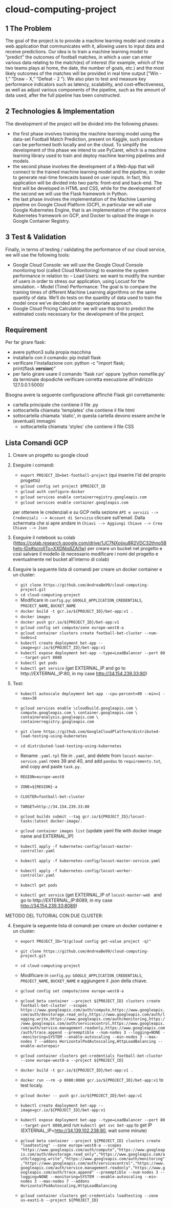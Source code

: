 # cloud-computing-project

## 1 The Problem
The goal of the project is to provide a machine learning model and create a web application that communicates with it, allowing users to input data and receive predictions.
Our idea is to train a machine learning model to ”predict” the outcomes of football matches, in which a user can enter various data relating to the match(es) of interest (for example, which of the two teams plays at home, the date, the number of goals, etc.)
and the most likely outcomes of the matches will be provided in real time output [”Win - 1,” ”Draw - X,” ”Defeat - 2 ”). We also plan to test and measure key performance indicators such as latency, scalability, and cost-effectiveness, as well as adjust various components of the pipeline, such as the amount of data used, after the full pipeline has been constructed.

## 2 Technologies & Implementation
The development of the project will be divided into the following phases:
- the first phase involves training the machine learning model using the data-set Football Match Prediction, present on Kaggle, such procedure can be performed both locally and on the cloud. To simplify the development of this phase we intend to use PyCaret, which is a machine learning library used to train and deploy machine learning pipelines and models.
- the second phase involves the development of a Web-App that will connect to the trained machine learning model and the pipeline, in order to generate real-time forecasts based on user inputs. In fact, this application will be divided into two parts: front-end and back-end. The first will be developed in HTML and CSS, while for the development of the second we will use the Flask framework in Python.
- the last phase involves the implementation of the Machine Learning pipeline on Google Cloud Platform (GCP), in particular we will use Google Kubernetes Engine, that is an implementation of the open source Kubernetes framework on GCP, and Docker to upload the image in Google Container Registry.

## 3 Test & Validation
Finally, in terms of testing / validating the performance of our cloud service, we will use the following tools:
-  Google Cloud Console: we will use the Google Cloud Console monitoring tool (called Cloud Monitoring) to examine the system performance in relation to:
  – Load Users: we want to modify the number of users in order to stress our application, using Locust for the simulation.
  – Model (Time) Performance: The goal is to compare the training times of different Machine Learning algorithms on the same quantity of data. We’ll do tests on the quantity of data used to train the model once we’ve decided on the appropriate approach.
- Google Cloud Pricing Calculator: we will use this tool to predict the estimated costs necessary for the development of the project.

## Requirement
Per far girare flask:
  - avere python3 sulla propia macchina
  - installarlo con il comando: pip install flask
  - verificare l'installazione con: python -c "import flask; print(flask.__version__)"
  - per farlo girare usare il comando 'flask run' oppure 'python nomefile.py' da terminale dopodichè verificare corretta esecuzione all'indirizzo 127.0.0.1:5000/

Bisogna avere la seguente configurazione affinchè Flask giri correttamente:
  - cartella principale che contiene il file .py
  - sottocartella chiamata 'templates' che contiene il file html
  - sottocartella chiamata 'static', in questa cartella devono essere anche le (eventuali) immagini
    - sottocartella chiamata 'styles' che contiene il file CSS

## Lista Comandi GCP
1. Creare un progetto su google cloud

2. Eseguire i comandi: 
    - `export PROJECT_ID=bet-football-project`  (qui inserire l'id del proprio progetto)
    - `gcloud config set project $PROJECT_ID`
    - `gcloud auth configure-docker`
    - `gcloud services enable containerregistry.googleapis.com` 
    - `gcloud services enable container.googleapis.com`
   
   per ottenere le credenziali e su GCP nella sezione `API e servizi --> Credenziali --> Account di Servizio` cliccare sull'email. Dalla schermata che si apre andare in `Chiavi --> Aggiungi Chiave --> Crea Chiave --> Json`

3. Eseguire il notebook su colab (https://colab.research.google.com/drive/1JC7NXojjxu8R2VDC32thno5Bhets-IDx#scrollTo=XXDNis6ZAi1w) per creare un bucket nel progetto e così salvare il modello (è necessario modificare i nomi del progetto e eventualmente nel bucket all'interno di colab)

4. Eseguire la seguente lista di comandi per creare un docker container e un cluster:
    - `git clone https://github.com/AndreaBe99/cloud-computing-project.git`
    - `cd cloud-computing-project`
    - Modificare in `config.py`: `GOOGLE_APPLICATION_CREDENTIALS`, `PROJECT_NAME`, `BUCKET_NAME`
    - `docker build -t gcr.io/${PROJECT_ID}/bet-app:v1 .`
    - `docker images`
    - `docker push gcr.io/${PROJECT_ID}/bet-app:v1`
    - `gcloud config set compute/zone europe-west8-a`
    - `gcloud container clusters create football-bet-cluster --num-nodes=2`
    - `kubectl create deployment bet-app --image=gcr.io/${PROJECT_ID}/bet-app:v1`
    - `kubectl expose deployment bet-app --type=LoadBalancer --port 80 --target-port 8080`
    - `kubectl get pods`
    - `kubectl get service` (get EXTERNAL_IP and go to http://EXTERNAL_IP:80, in my case http://34.154.239.33:80)

5. Test:
    - `kubectl autoscale deployment bet-app --cpu-percent=80 --min=1 --max=30`

    - `gcloud services enable \cloudbuild.googleapis.com \ compute.googleapis.com \ container.googleapis.com \ containeranalysis.googleapis.com \ containerregistry.googleapis.com`
    - `git clone https://github.com/GoogleCloudPlatform/distributed-load-testing-using-kubernetes`
    - `cd distributed-load-testing-using-kubernetes`
    - Rename `.yaml.tpl` file in `.yaml`, and delete from `locust-master-service.yaml` rows 39 and 40, and add `pandas` to `requirements.txt`, and copy and paste `task.py`.
    - `REGION=europe-west8`
    - `ZONE=${REGION}-a`
    - `CLUSTER=football-bet-cluster`
    - `TARGET=http://34.154.239.33:80`
    - `gcloud builds submit --tag gcr.io/${PROJECT_ID}/locust-tasks:latest docker-image/.` 
    - `gcloud container images list` (update yaml file with docker image name and EXTERNAL_IP)
    - `kubectl apply -f kubernetes-config/locust-master-controller.yaml`
    - `kubectl apply -f kubernetes-config/locust-master-service.yaml`
    - `kubectl apply -f kubernetes-config/locust-worker-controller.yaml`
    - `kubectl get pods`
    - `kubectl get service` (get EXTERNAL_IP of `locust-master-web ` and go to http://EXTERNAL_IP:8089, in my case http://34.154.239.33:8089)


METODO DEL TUTORIAL CON DUE CLUSTER: 

4. Eseguire la seguente lista di comandi per creare un docker container e un cluster:
    - `export PROJECT_ID="$(gcloud config get-value project -q)"`
    - `git clone https://github.com/AndreaBe99/cloud-computing-project.git`
    - `cd cloud-computing-project`
    - Modificare in `config.py`: `GOOGLE_APPLICATION_CREDENTIALS`, `PROJECT_NAME`, `BUCKET_NAME` e aggiungere il .json della chiave.
    - `gcloud config set compute/zone europe-west8-a`
    - `gcloud beta container --project ${PROJECT_ID} clusters create football-bet-cluster --scopes https://www.googleapis.com/auth/compute,https://www.googleapis.com/auth/devstorage.read_only,https://www.googleapis.com/auth/logging.write,https://www.googleapis.com/auth/monitoring,https://www.googleapis.com/auth/servicecontrol,https://www.googleapis.com/auth/service.management.readonly,https://www.googleapis.com/auth/trace.append --preemptible --num-nodes 3 --logging=NONE --monitoring=SYSTEM --enable-autoscaling --min-nodes 3 --max-nodes 7 --addons HorizontalPodAutoscaling,HttpLoadBalancing --enable-autorepair`
    - `gcloud container clusters get-credentials football-bet-cluster --zone europe-west8-a --project ${PROJECT_ID}`
    - `docker build -t gcr.io/${PROJECT_ID}/bet-app:v1 .`
    - `docker run --rm -p 8080:8080 gcr.io/${PROJECT_ID}/bet-app:v1` to test localy.
    - `gcloud docker -- push gcr.io/${PROJECT_ID}/bet-app:v1`
    - `kubectl create deployment bet-app --image=gcr.io/${PROJECT_ID}/bet-app:v1`
    - `kubectl expose deployment bet-app --type=LoadBalancer --port 80 --target-port 8080`,and run `kubectl get svc bet-app` to get IP (EXTERNAL_IP=http://34.139.102.238:80, wait some minute)



    - `gcloud beta container --project ${PROJECT_ID} clusters create "loadtesting" --zone europe-west8-a --scopes "https://www.googleapis.com/auth/compute","https://www.googleapis.com/auth/devstorage.read_only","https://www.googleapis.com/auth/logging.write","https://www.googleapis.com/auth/monitoring","https://www.googleapis.com/auth/servicecontrol","https://www.googleapis.com/auth/service.management.readonly","https://www.googleapis.com/auth/trace.append" --preemptible --num-nodes 3 --logging=NONE --monitoring=SYSTEM --enable-autoscaling --min-nodes 3 --max-nodes 7 --addons HorizontalPodAutoscaling,HttpLoadBalancing `
    - `gcloud container clusters get-credentials loadtesting --zone us-east1-b --project ${PROJECT_ID}`